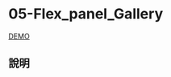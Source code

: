 # 05-Flex_panel_Gallery

[DEMO](https://iamysj.github.io/Javascript30/05-Flex_panel_Gallery/index-START.html)

## 說明
